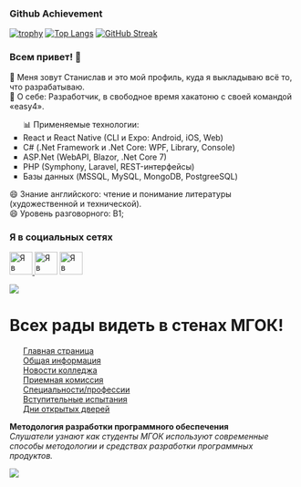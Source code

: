 ### Github Achievement
[![trophy](https://github-profile-trophy.vercel.app/?username=ryo-ma)](https://github.com/ryo-ma/github-profile-trophy)
[![Top Langs](https://github-readme-stats.vercel.app/api/top-langs/?username=stasnorman&layout=compact)](https://github.com/anuraghazra/github-readme-stats)
[![GitHub Streak](https://github-readme-streak-stats.herokuapp.com/?user=stasnorman)](https://git.io/streak-stats)

### Всем привет! 👋
📌 Меня зовут Станислав и это мой профиль, куда я выкладываю всё то, что разрабатываю. <br/>
📌 О себе: Разработчик, в свободное время хакатоню с своей командой «easy4». 
<ul type="square">
📊 Применяемые технологии: 
      <li>React и React Native (CLI и Expo: Android, iOS, Web)</li> 
      <li>C# (.Net Framework и .Net Core: WPF, Library, Console)</li> 
      <li>ASP.Net (WebAPI, Blazor, .Net Core 7)</li> 
      <li>PHP (Symphony, Laravel, REST-интерфейсы)</li>
      <li>Базы данных (MSSQL, MySQL, MongoDB, PostgreeSQL)</li>
</ul>
😄 Знание английского: чтение и понимание литературы (художественной и технической). <br/>
😄 Уровень разговорного: B1;

### Я в социальных сетях
<a href='https://vk.com/dantejke' target='_blank'> <img alt="Я в ВКонтакте" src="https://upload.wikimedia.org/wikipedia/commons/thumb/2/21/VK.com-logo.svg/1024px-VK.com-logo.svg.png"  width="40" height="40"> </a>
<a href='https://www.instagram.com/stas_norman/' target='_blank'> <img alt="Я в Instagram" src="https://upload.wikimedia.org/wikipedia/commons/thumb/a/a5/Instagram_icon.png/2048px-Instagram_icon.png" width="40" height="40"></a>
<a target="_blank" href="https://www.youtube.com/channel/UCvclan-pHgz5LZ1ky_f1z1g?sub_confirmation=1"><img alt="Я в YouTube" src="https://upload.wikimedia.org/wikipedia/commons/thumb/e/e1/Logo_of_YouTube_%282015-2017%29.svg/1280px-Logo_of_YouTube_%282015-2017%29.svg.png" height="40" width="auto"></a><br/>

<img style="display:inline-block;" src="https://user-images.githubusercontent.com/27802579/218448256-3820348b-da8a-46ef-845a-0cffa0c0a9c1.png" style="width:100%;" />
<h1> Всех рады видеть в стенах МГОК! </h1>

<ul style=" list-style-type: none;">
    <li><a href="https://mgok.mskobr.ru/">Главная страница</a></li>
    <li><a href="https://mgok.mskobr.ru/o-nas/obshaya-informatciya">Общая информация</a></li>
    <li><a href="https://mgok.mskobr.ru/o-nas/novosti">Новости колледжа</a></li>
    <li><a href="https://mgok.mskobr.ru/postuplenie-v-kolledzh/priemnaya-komissiya">Приемная комиссия</a></li> 
    <li><a href="https://mgok.mskobr.ru/postuplenie-v-kolledzh/specialnosti-professii">Специальности/профессии</a></li>
    <li><a href="https://mgok.mskobr.ru/postuplenie-v-kolledzh/vstupitelnye-ispytaniya">Вступительные испытания</a></li>
    <li><a href="https://mgok.mskobr.ru/postuplenie-v-kolledzh/dni-otkrytyh-dverej">Дни открытых дверей</a></li>
</ul>

<p>
  <strong>
    Методология разработки программного обеспечения
  </strong>
  <br/>
  <i>
    Слушатели узнают как студенты МГОК используют современные способы методологии и средствах разработки программных продуктов.
  </i>
 </p>

<img style="display:inline-block;" src="https://user-images.githubusercontent.com/27802579/218448256-3820348b-da8a-46ef-845a-0cffa0c0a9c1.png" style="width:100%;" />
